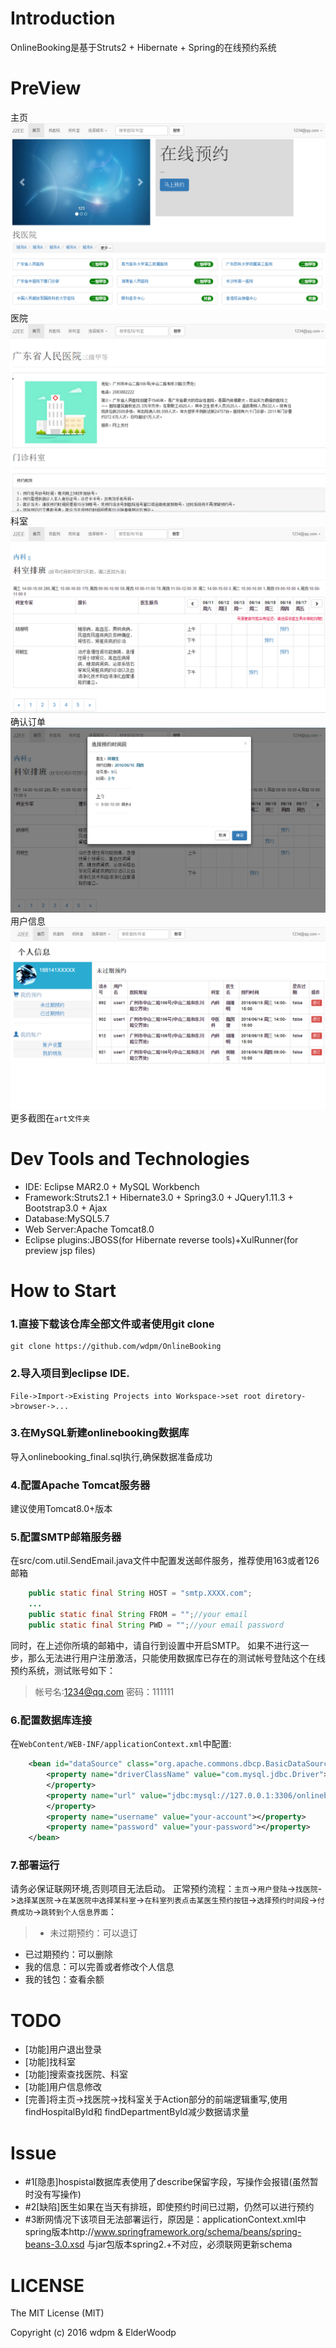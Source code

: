 # Introduction
OnlineBooking是基于Struts2 + Hibernate + Spring的在线预约系统

# PreView
主页
<img src="/art/index.PNG" alt="index.PNG"/>
医院
<img src="/art/hospital.PNG" alt="hospital.PNG"/>
科室
<img src="/art/department.PNG" alt="department.PNG"/>
确认订单
<img src="/art/confirm_order.PNG" alt="confirm_order.PNG"/>
用户信息
<img src="/art/userinfo.PNG" alt="userinfo.PNG"/>
更多截图在``art文件夹``
# Dev Tools and Technologies
- IDE: Eclipse MAR2.0 + MySQL Workbench
- Framework:Struts2.1 + Hibernate3.0 + Spring3.0 + JQuery1.11.3 + Bootstrap3.0 + Ajax
- Database:MySQL5.7
- Web Server:Apache Tomcat8.0
- Eclipse plugins:JBOSS(for Hibernate reverse tools)+XulRunner(for preview jsp files)

# How to Start
### 1.直接下载该仓库全部文件或者使用git clone
```
git clone https://github.com/wdpm/OnlineBooking
```

### 2.导入项目到eclipse IDE.
```
File->Import->Existing Projects into Workspace->set root diretory->browser->...
```

### 3.在MySQL新建onlinebooking数据库
导入onlinebooking_final.sql执行,确保数据准备成功

### 4.配置Apache Tomcat服务器
建议使用Tomcat8.0+版本

### 5.配置SMTP邮箱服务器
在src/com.util.SendEmail.java文件中配置发送邮件服务，推荐使用163或者126邮箱
``` java
    public static final String HOST = "smtp.XXXX.com";
    ...
    public static final String FROM = "";//your email
    public static final String PWD = "";//your email password
```
同时，在上述你所填的邮箱中，请自行到设置中开启SMTP。
如果不进行这一步，那么无法进行用户注册激活，只能使用数据库已存在的测试帐号登陆这个在线预约系统，测试账号如下：
> 帐号名:1234@qq.com
  密码：111111
  
### 6.配置数据库连接
在``WebContent/WEB-INF/applicationContext.xml``中配置:

``` xml
	<bean id="dataSource" class="org.apache.commons.dbcp.BasicDataSource">
		<property name="driverClassName" value="com.mysql.jdbc.Driver">
		</property>
		<property name="url" value="jdbc:mysql://127.0.0.1:3306/onlinebooking">
		</property>
		<property name="username" value="your-account"></property>
		<property name="password" value="your-password"></property>
	</bean>
```

### 7.部署运行
请务必保证联网环境,否则项目无法启动。
正常预约流程：``主页``->``用户登陆``->``找医院``->``选择某医院``->``在某医院中选择某科室``->``在科室列表点击某医生预约按钮``->``选择预约时间段``->``付费成功``->``跳转到个人信息界面``：

>- 未过期预约：可以退订
- 已过期预约：可以删除
- 我的信息：可以完善或者修改个人信息
- 我的钱包：查看余额

  
# TODO
- [功能]用户退出登录
- [功能]找科室
- [功能]搜索查找医院、科室
- [功能]用户信息修改
- [完善]将主页->找医院->找科室关于Action部分的前端逻辑重写,使用findHospitalById和 findDepartmentById减少数据请求量

# Issue
- #1[隐患]hospistal数据库表使用了describe保留字段，写操作会报错(虽然暂时没有写操作)
- #2[缺陷]医生如果在当天有排班，即使预约时间已过期，仍然可以进行预约
- #3断网情况下该项目无法部署运行，原因是：applicationContext.xml中spring版本http://www.springframework.org/schema/beans/spring-beans-3.0.xsd 与jar包版本spring2.+不对应，必须联网更新schema

# LICENSE
The MIT License (MIT)

Copyright (c) 2016 wdpm & ElderWoodp
